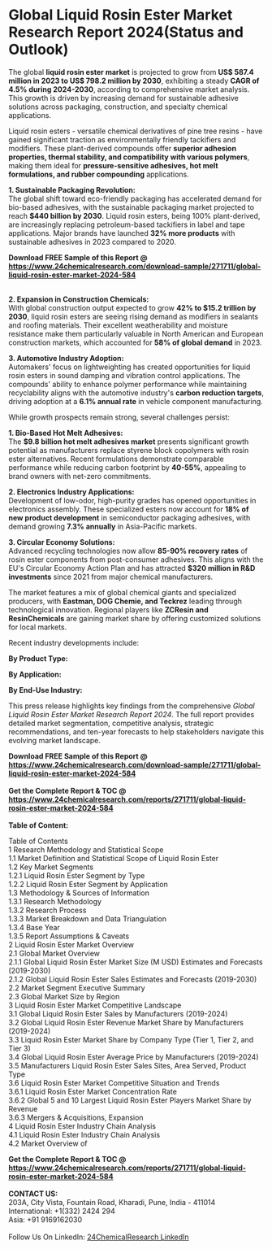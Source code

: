 <h1>Global Liquid Rosin Ester Market Research Report 2024(Status and Outlook)</h1><p>The global <strong>liquid rosin ester market</strong> is projected to grow from <strong>US$ 587.4 million in 2023 to US$ 798.2 million by 2030</strong>, exhibiting a steady <strong>CAGR of 4.5% during 2024-2030</strong>, according to comprehensive market analysis. This growth is driven by increasing demand for sustainable adhesive solutions across packaging, construction, and specialty chemical applications.</p><p>Liquid rosin esters - versatile chemical derivatives of pine tree resins - have gained significant traction as environmentally friendly tackifiers and modifiers. These plant-derived compounds offer <strong>superior adhesion properties, thermal stability, and compatibility with various polymers</strong>, making them ideal for <strong>pressure-sensitive adhesives, hot melt formulations, and rubber compounding</strong> applications.</p><p><strong>1. Sustainable Packaging Revolution:</strong><br>
The global shift toward eco-friendly packaging has accelerated demand for bio-based adhesives, with the sustainable packaging market projected to reach <strong>$440 billion by 2030</strong>. Liquid rosin esters, being 100% plant-derived, are increasingly replacing petroleum-based tackifiers in label and tape applications. Major brands have launched <strong>32% more products</strong> with sustainable adhesives in 2023 compared to 2020.</p><div><b>Download FREE Sample of this Report @ 
            <a href="https://www.24chemicalresearch.com/download-sample/271711/global-liquid-rosin-ester-market-2024-584">
            https://www.24chemicalresearch.com/download-sample/271711/global-liquid-rosin-ester-market-2024-584</a></b></div><br><p><strong>2. Expansion in Construction Chemicals:</strong><br>
With global construction output expected to grow <strong>42% to $15.2 trillion by 2030</strong>, liquid rosin esters are seeing rising demand as modifiers in sealants and roofing materials. Their excellent weatherability and moisture resistance make them particularly valuable in North American and European construction markets, which accounted for <strong>58% of global demand</strong> in 2023.</p><p><strong>3. Automotive Industry Adoption:</strong><br>
Automakers' focus on lightweighting has created opportunities for liquid rosin esters in sound damping and vibration control applications. The compounds' ability to enhance polymer performance while maintaining recyclability aligns with the automotive industry's <strong>carbon reduction targets</strong>, driving adoption at a <strong>6.1% annual rate</strong> in vehicle component manufacturing.</p><p>While growth prospects remain strong, several challenges persist:</p><p><strong>1. Bio-Based Hot Melt Adhesives:</strong><br>
The <strong>$9.8 billion hot melt adhesives market</strong> presents significant growth potential as manufacturers replace styrene block copolymers with rosin ester alternatives. Recent formulations demonstrate comparable performance while reducing carbon footprint by <strong>40-55%</strong>, appealing to brand owners with net-zero commitments.</p><p><strong>2. Electronics Industry Applications:</strong><br>
Development of low-odor, high-purity grades has opened opportunities in electronics assembly. These specialized esters now account for <strong>18% of new product development</strong> in semiconductor packaging adhesives, with demand growing <strong>7.3% annually</strong> in Asia-Pacific markets.</p><p><strong>3. Circular Economy Solutions:</strong><br>
Advanced recycling technologies now allow <strong>85-90% recovery rates</strong> of rosin ester components from post-consumer adhesives. This aligns with the EU's Circular Economy Action Plan and has attracted <strong>$320 million in R&amp;D investments</strong> since 2021 from major chemical manufacturers.</p><p>The market features a mix of global chemical giants and specialized producers, with <strong>Eastman, DOG Chemie, and Teckrez</strong> leading through technological innovation. Regional players like <strong>ZCResin and ResinChemicals</strong> are gaining market share by offering customized solutions for local markets.</p><p>Recent industry developments include:</p><p><strong>By Product Type:</strong></p><p><strong>By Application:</strong></p><p><strong>By End-Use Industry:</strong></p><p>This press release highlights key findings from the comprehensive <em>Global Liquid Rosin Ester Market Research Report 2024</em>. The full report provides detailed market segmentation, competitive analysis, strategic recommendations, and ten-year forecasts to help stakeholders navigate this evolving market landscape.</p><div><b>Download FREE Sample of this Report @ 
            <a href="https://www.24chemicalresearch.com/download-sample/271711/global-liquid-rosin-ester-market-2024-584">
            https://www.24chemicalresearch.com/download-sample/271711/global-liquid-rosin-ester-market-2024-584</a></b></div><br><div><b>Get the Complete Report & TOC @ 
            <a href="https://www.24chemicalresearch.com/reports/271711/global-liquid-rosin-ester-market-2024-584">
            https://www.24chemicalresearch.com/reports/271711/global-liquid-rosin-ester-market-2024-584</a></b></div><br>
            <b>Table of Content:</b><p>Table of Contents<br />
1 Research Methodology and Statistical Scope<br />
1.1 Market Definition and Statistical Scope of Liquid Rosin Ester<br />
1.2 Key Market Segments<br />
1.2.1 Liquid Rosin Ester Segment by Type<br />
1.2.2 Liquid Rosin Ester Segment by Application<br />
1.3 Methodology & Sources of Information<br />
1.3.1 Research Methodology<br />
1.3.2 Research Process<br />
1.3.3 Market Breakdown and Data Triangulation<br />
1.3.4 Base Year<br />
1.3.5 Report Assumptions & Caveats<br />
2 Liquid Rosin Ester Market Overview<br />
2.1 Global Market Overview<br />
2.1.1 Global Liquid Rosin Ester Market Size (M USD) Estimates and Forecasts (2019-2030)<br />
2.1.2 Global Liquid Rosin Ester Sales Estimates and Forecasts (2019-2030)<br />
2.2 Market Segment Executive Summary<br />
2.3 Global Market Size by Region<br />
3 Liquid Rosin Ester Market Competitive Landscape<br />
3.1 Global Liquid Rosin Ester Sales by Manufacturers (2019-2024)<br />
3.2 Global Liquid Rosin Ester Revenue Market Share by Manufacturers (2019-2024)<br />
3.3 Liquid Rosin Ester Market Share by Company Type (Tier 1, Tier 2, and Tier 3)<br />
3.4 Global Liquid Rosin Ester Average Price by Manufacturers (2019-2024)<br />
3.5 Manufacturers Liquid Rosin Ester Sales Sites, Area Served, Product Type<br />
3.6 Liquid Rosin Ester Market Competitive Situation and Trends<br />
3.6.1 Liquid Rosin Ester Market Concentration Rate<br />
3.6.2 Global 5 and 10 Largest Liquid Rosin Ester Players Market Share by Revenue<br />
3.6.3 Mergers & Acquisitions, Expansion<br />
4 Liquid Rosin Ester Industry Chain Analysis<br />
4.1 Liquid Rosin Ester Industry Chain Analysis<br />
4.2 Market Overview of</p><div><b>Get the Complete Report & TOC @ 
            <a href="https://www.24chemicalresearch.com/reports/271711/global-liquid-rosin-ester-market-2024-584">
            https://www.24chemicalresearch.com/reports/271711/global-liquid-rosin-ester-market-2024-584</a></b></div><br><b>CONTACT US:</b><br>
            203A, City Vista, Fountain Road, Kharadi, Pune, India - 411014<br>
            International: +1(332) 2424 294<br>
            Asia: +91 9169162030 <br><br>
            Follow Us On LinkedIn: <a href="https://www.linkedin.com/company/24chemicalresearch/">24ChemicalResearch LinkedIn</a>